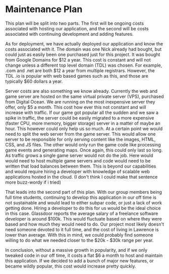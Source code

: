 # Maintenance Plan

This plan will be split into two parts. The first will be ongoing costs associated with hosting our application, and the second will be costs associated with continuing development and adding features.

As for deployment, we have actually deployed our application and know the costs associated with it. The domain was one Nick already had bought, but could just as easily been one purchased just for this project. It was bought from Google Domains for $12 a year. This cost is constant and will not change unless a different top level domain (TDL) was chosen. For example, .com and .net are both $12 a year from multiple registrars. However, the TDL .io is popular with web based games such as this, and those are typically $60 dollars a year.

Server costs are also something we know already. Currently the web and game server are hosted on the same virtual private server (VPS), purchased from Digital Ocean. We are running on the most inexpensive server they offer, only $5 a month. This cost how ever this not constant and will increase with traffic. If our game got popular all the sudden and we saw a spike in traffic, the server could be easily migrated to a more expensive (faster CPU, more memory, bigger storage) server in a matter of maybe an hour. This however could only help us so much. At a certain point we would need to split the web server from the game server. This would allow one server to be responsible for only serving content like the images, HTML, CSS, and JS files. The other would only run the game code like processing game events and generating maps. Once again, this could only last so long. As traffic grows a single game server would not do the job. Here would would need to host multiple game servers and code would need to be written that load balances between them. This is beyond our capabilities and would require hiring a developer with knowledge of scalable web applications hosted in the cloud. (I don't think I could make that sentence more buzz-wordy if i tried)

That leads into the second part of this plan. With our group members being full time students, continuing to develop this application in our off time is not sustainable and would lead to either subpar code, or just a lack of work getting done. Hiring a developer to do this for us would be the ideal choice in this case. Glassdoor reports the average salary of a freelance software developer is around $100k. This would fluctuate based on where they were based and how much they would need to do. Our project most likely doesn't need someone devoted to it full time, and the cost of living in Lawrence is lower than average. With this in mind, we could probably find someone willing to do what we needed closer to the $20k - $30k range per year.


In conclusion, without a massive growth in popularity, and if we only tweaked code in our off time, it costs a flat $6 a month to host and maintain this application. If we decided to add a bunch of major new features, or became wildly popular, this cost would increase pretty quickly.
